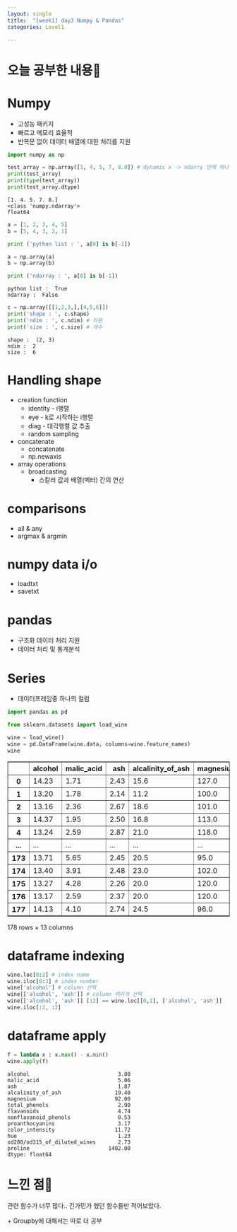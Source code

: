 ```yaml
---
layout: single
title:  "[week1] day3 Numpy & Pandas"
categories: Level1

---
```


# 오늘 공부한 내용📝

# Numpy

- 고성능 패키지
- 빠르고 메모리 효율적
- 반복문 없이 데이터 배열에 대한 처리를 지원

```python
import numpy as np

test_array = np.array([1, 4, 5, 7, 8.0]) # dynamic x -> ndarry 안에 하나의 타입만
print(test_array)
print(type(test_array))
print(test_array.dtype)
```

    [1. 4. 5. 7. 8.]
    <class 'numpy.ndarray'>
    float64

```python
a = [1, 2, 3, 4, 5]
b = [5, 4, 3, 2, 1]

print ('python list : ', a[0] is b[-1])

a = np.array(a)
b = np.array(b)

print ('ndarray : ', a[0] is b[-1])
```

    python list :  True
    ndarray :  False

```python
c = np.array([[1,2,3,],[4,5,6]])
print('shape : ', c.shape)
print('ndim : ', c.ndim) # 차원
print('size : ', c.size) # 개수
```

    shape :  (2, 3)
    ndim :  2
    size :  6

# Handling shape

- creation function
  - identity - i행렬
  - eye - k로 시작하는 i행렬
  - diag - 대각행렬 값 추출
  - random sampling
- concatenate
  - concatenate
  - np.newaxis
- array operations
  - broadcasting
    - 스칼라 값과 배열(벡터) 간의 연산

# comparisons

- all & any
- argmax & argmin

# numpy data i/o

- loadtxt
- savetxt

# pandas

- 구조화 데이터 처리 지원
- 데이터 처리 및 통계분석

# Series

- 데이터프레임중 하나의 컬럼

```python
import pandas as pd
```

```python
from sklearn.datasets import load_wine

wine = load_wine()
wine = pd.DataFrame(wine.data, columns=wine.feature_names)
wine
```

<div>
<style scoped>
    .dataframe tbody tr th:only-of-type {
        vertical-align: middle;
    }

</style>

<table border="1" class="dataframe">
  <thead>
    <tr style="text-align: right;">
      <th></th>
      <th>alcohol</th>
      <th>malic_acid</th>
      <th>ash</th>
      <th>alcalinity_of_ash</th>
      <th>magnesium</th>
      <th>total_phenols</th>
      <th>flavanoids</th>
      <th>nonflavanoid_phenols</th>
      <th>proanthocyanins</th>
      <th>color_intensity</th>
      <th>hue</th>
      <th>od280/od315_of_diluted_wines</th>
      <th>proline</th>
    </tr>
  </thead>
  <tbody>
    <tr>
      <th>0</th>
      <td>14.23</td>
      <td>1.71</td>
      <td>2.43</td>
      <td>15.6</td>
      <td>127.0</td>
      <td>2.80</td>
      <td>3.06</td>
      <td>0.28</td>
      <td>2.29</td>
      <td>5.64</td>
      <td>1.04</td>
      <td>3.92</td>
      <td>1065.0</td>
    </tr>
    <tr>
      <th>1</th>
      <td>13.20</td>
      <td>1.78</td>
      <td>2.14</td>
      <td>11.2</td>
      <td>100.0</td>
      <td>2.65</td>
      <td>2.76</td>
      <td>0.26</td>
      <td>1.28</td>
      <td>4.38</td>
      <td>1.05</td>
      <td>3.40</td>
      <td>1050.0</td>
    </tr>
    <tr>
      <th>2</th>
      <td>13.16</td>
      <td>2.36</td>
      <td>2.67</td>
      <td>18.6</td>
      <td>101.0</td>
      <td>2.80</td>
      <td>3.24</td>
      <td>0.30</td>
      <td>2.81</td>
      <td>5.68</td>
      <td>1.03</td>
      <td>3.17</td>
      <td>1185.0</td>
    </tr>
    <tr>
      <th>3</th>
      <td>14.37</td>
      <td>1.95</td>
      <td>2.50</td>
      <td>16.8</td>
      <td>113.0</td>
      <td>3.85</td>
      <td>3.49</td>
      <td>0.24</td>
      <td>2.18</td>
      <td>7.80</td>
      <td>0.86</td>
      <td>3.45</td>
      <td>1480.0</td>
    </tr>
    <tr>
      <th>4</th>
      <td>13.24</td>
      <td>2.59</td>
      <td>2.87</td>
      <td>21.0</td>
      <td>118.0</td>
      <td>2.80</td>
      <td>2.69</td>
      <td>0.39</td>
      <td>1.82</td>
      <td>4.32</td>
      <td>1.04</td>
      <td>2.93</td>
      <td>735.0</td>
    </tr>
    <tr>
      <th>...</th>
      <td>...</td>
      <td>...</td>
      <td>...</td>
      <td>...</td>
      <td>...</td>
      <td>...</td>
      <td>...</td>
      <td>...</td>
      <td>...</td>
      <td>...</td>
      <td>...</td>
      <td>...</td>
      <td>...</td>
    </tr>
    <tr>
      <th>173</th>
      <td>13.71</td>
      <td>5.65</td>
      <td>2.45</td>
      <td>20.5</td>
      <td>95.0</td>
      <td>1.68</td>
      <td>0.61</td>
      <td>0.52</td>
      <td>1.06</td>
      <td>7.70</td>
      <td>0.64</td>
      <td>1.74</td>
      <td>740.0</td>
    </tr>
    <tr>
      <th>174</th>
      <td>13.40</td>
      <td>3.91</td>
      <td>2.48</td>
      <td>23.0</td>
      <td>102.0</td>
      <td>1.80</td>
      <td>0.75</td>
      <td>0.43</td>
      <td>1.41</td>
      <td>7.30</td>
      <td>0.70</td>
      <td>1.56</td>
      <td>750.0</td>
    </tr>
    <tr>
      <th>175</th>
      <td>13.27</td>
      <td>4.28</td>
      <td>2.26</td>
      <td>20.0</td>
      <td>120.0</td>
      <td>1.59</td>
      <td>0.69</td>
      <td>0.43</td>
      <td>1.35</td>
      <td>10.20</td>
      <td>0.59</td>
      <td>1.56</td>
      <td>835.0</td>
    </tr>
    <tr>
      <th>176</th>
      <td>13.17</td>
      <td>2.59</td>
      <td>2.37</td>
      <td>20.0</td>
      <td>120.0</td>
      <td>1.65</td>
      <td>0.68</td>
      <td>0.53</td>
      <td>1.46</td>
      <td>9.30</td>
      <td>0.60</td>
      <td>1.62</td>
      <td>840.0</td>
    </tr>
    <tr>
      <th>177</th>
      <td>14.13</td>
      <td>4.10</td>
      <td>2.74</td>
      <td>24.5</td>
      <td>96.0</td>
      <td>2.05</td>
      <td>0.76</td>
      <td>0.56</td>
      <td>1.35</td>
      <td>9.20</td>
      <td>0.61</td>
      <td>1.60</td>
      <td>560.0</td>
    </tr>
  </tbody>
</table>
<p>178 rows × 13 columns</p>
</div>

# dataframe indexing

```python
wine.loc[0:2] # index name
wine.iloc[0:2] # index number
wine['alcohol'] # column 선택
wine[['alcohol', 'ash']] # column 여러개 선택
wine[['alcohol', 'ash']] [:2] == wine.loc[[0,1], ['alcohol', 'ash']]
wine.iloc[:2, :2]
```

# dataframe apply

```python
f = lambda x : x.max() - x.min()
wine.apply(f)
```

    alcohol                            3.80
    malic_acid                         5.06
    ash                                1.87
    alcalinity_of_ash                 19.40
    magnesium                         92.00
    total_phenols                      2.90
    flavanoids                         4.74
    nonflavanoid_phenols               0.53
    proanthocyanins                    3.17
    color_intensity                   11.72
    hue                                1.23
    od280/od315_of_diluted_wines       2.73
    proline                         1402.00
    dtype: float64



# 느낀 점🤔

관련 함수가 너무 많다.. 긴가민가 했던 함수들만 적어보았다. 

\+ Groupby에 대해서는 따로 더 공부
